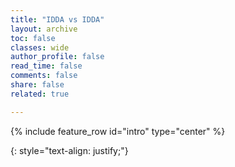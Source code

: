 ```yaml
---
title: "IDDA vs IDDA"
layout: archive
toc: false
classes: wide
author_profile: false
read_time: false
comments: false
share: false
related: true

---
```

{% include feature_row id="intro" type="center" %}


{: style="text-align: justify;"}


